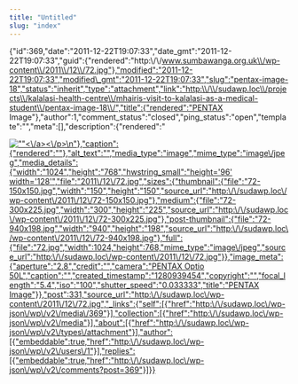 ```yaml
---
title: "Untitled"
slug: "index"
---
```


{"id":369,"date":"2011-12-22T19:07:33","date\_gmt":"2011-12-22T19:07:33","guid":{"rendered":"http:\\/\\/www.sumbawanga.org.uk\\/wp-content\\/2011\\/12\\/72.jpg"},"modified":"2011-12-22T19:07:33","modified\_gmt":"2011-12-22T19:07:33","slug":"pentax-image-18","status":"inherit","type":"attachment","link":"http:\\/\\/sudawp.loc\\/projects\\/kalalasi-health-centre\\/mhairis-visit-to-kalalasi-as-a-medical-student\\/pentax-image-18\\/","title":{"rendered":"PENTAX Image"},"author":1,"comment\_status":"closed","ping\_status":"open","template":"","meta":\[\],"description":{"rendered":"

[![\"\"](\"http:\/\/sudawp.loc\/wp-content\/2011\/12\/72-300x225.jpg\")<\\/a><\\/p>\\n"},"caption":{"rendered":""},"alt\_text":"","media\_type":"image","mime\_type":"image\\/jpeg","media\_details":{"width":"1024","height":"768","hwstring\_small":"height='96' width='128'","file":"2011\\/12\\/72.jpg","sizes":{"thumbnail":{"file":"72-150x150.jpg","width":"150","height":"150","source\_url":"http:\\/\\/sudawp.loc\\/wp-content\\/2011\\/12\\/72-150x150.jpg"},"medium":{"file":"72-300x225.jpg","width":"300","height":"225","source\_url":"http:\\/\\/sudawp.loc\\/wp-content\\/2011\\/12\\/72-300x225.jpg"},"post-thumbnail":{"file":"72-940x198.jpg","width":"940","height":"198","source\_url":"http:\\/\\/sudawp.loc\\/wp-content\\/2011\\/12\\/72-940x198.jpg"},"full":{"file":"72.jpg","width":1024,"height":768,"mime\_type":"image\\/jpeg","source\_url":"http:\\/\\/sudawp.loc\\/wp-content\\/2011\\/12\\/72.jpg"}},"image\_meta":{"aperture":"2.8","credit":"","camera":"PENTAX Optio 50L","caption":"","created\_timestamp":"1280939454","copyright":"","focal\_length":"5.4","iso":"100","shutter\_speed":"0.033333","title":"PENTAX Image"}},"post":331,"source\_url":"http:\\/\\/sudawp.loc\\/wp-content\\/2011\\/12\\/72.jpg","\_links":{"self":\[{"href":"http:\\/\\/sudawp.loc\\/wp-json\\/wp\\/v2\\/media\\/369"}\],"collection":\[{"href":"http:\\/\\/sudawp.loc\\/wp-json\\/wp\\/v2\\/media"}\],"about":\[{"href":"http:\\/\\/sudawp.loc\\/wp-json\\/wp\\/v2\\/types\\/attachment"}\],"author":\[{"embeddable":true,"href":"http:\\/\\/sudawp.loc\\/wp-json\\/wp\\/v2\\/users\\/1"}\],"replies":\[{"embeddable":true,"href":"http:\\/\\/sudawp.loc\\/wp-json\\/wp\\/v2\\/comments?post=369"}\]}}](http:\/\/sudawp.loc\/wp-content\/2011\/12\/72.jpg)